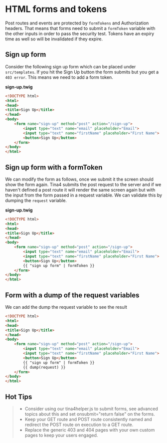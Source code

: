 # HTML forms and tokens

Post routes and events are protected by `formTokens` and Authorization headers. That means that forms need to submit a `formToken` variable with the other inputs in order to pass the security test.
Tokens have an expiry time as well so will be invalidated if they expire.

## Sign up form

Consider the following sign up form which can be placed under `src/templates`. If you hit the Sign Up button the form submits but you get a `403 error`. This means we need to add a form token.

**sign-up.twig**
```html
<!DOCTYPE html>
<html>
<head>
<title>Sign Up</title>
</head>
<body>
    <form name="sign-up" method="post" action="/sign-up">
        <input type="text" name="email" placeholder="Email">
        <input type="text" name="firstName" placeholder="First Name">
        <button>Sign Up</button>
    </form>
</body>
</html>
```

## Sign up form with a formToken

We can modify the form as follows, once we submit it the screen should show the form again.  Tina4 submits the post request to the server and if we haven't defined a post route it will render the same screen again but with the input
from the form passed in a request variable. We can validate this by dumping the `request` variable.

**sign-up.twig**
```html
<!DOCTYPE html>
<html>
<head>
<title>Sign Up</title>
</head>
<body>
    <form name="sign-up" method="post" action="/sign-up">
        <input type="text" name="email" placeholder="Email">
        <input type="text" name="firstName" placeholder="First Name">
        <button>Sign Up</button>
        {{ "sign up form" | formToken }}
    </form>
</body>
</html>
```

## Form with a dump of the request variables

We can add the dump the request variable to see the result

```html
<!DOCTYPE html>
<html>
<head>
<title>Sign Up</title>
</head>
<body>
    <form name="sign-up" method="post" action="/sign-up">
        <input type="text" name="email" placeholder="Email">
        <input type="text" name="firstName" placeholder="First Name">
        <button>Sign Up</button>
        {{ "sign up form" | formToken }}
        {{ dump(request) }}
    </form>
</body>
</html>
```

## Hot Tips
>- Consider using our tina4helper.js to submit forms, see advanced topics about this and set onsubmit="return false" on the forms.
>- Keep your GET route and POST route consistently named and redirect the POST route on execution to a GET route.
>- Replace the generic 403 and 404 pages with your own custom pages to keep your users engaged.
